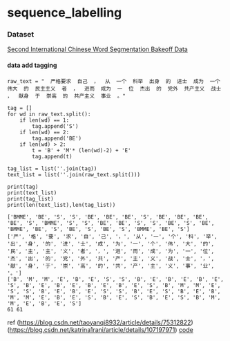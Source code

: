 # sequence_labelling


### Dataset
[Second International Chinese Word Segmentation Bakeoff Data](http://sighan.cs.uchicago.edu/bakeoff2005/)

#### data add tagging
```
raw_text = "  严格要求  自己  ，  从  一个  科举  出身  的  进士  成为  一个  伟大  的  民主主义  者  ，  进而  成为  一  位  杰出  的  党外  共产主义  战士  ，  献身  于  崇高  的  共产主义  事业  。"

tag = []
for wd in raw_text.split():
    if len(wd) == 1:
        tag.append('S')
    if len(wd) == 2:
        tag.append('BE')
    if len(wd) > 2:
        t = 'B' + 'M'* (len(wd)-2) + 'E'
        tag.append(t)

tag_list = list(''.join(tag))
text_list = list(''.join(raw_text.split()))

print(tag)
print(text_list)
print(tag_list)
print(len(text_list),len(tag_list))
```

```
['BMME', 'BE', 'S', 'S', 'BE', 'BE', 'BE', 'S', 'BE', 'BE', 'BE', 'BE', 'S', 'BMME', 'S', 'S', 'BE', 'BE', 'S', 'S', 'BE', 'S', 'BE', 'BMME', 'BE', 'S', 'BE', 'S', 'BE', 'S', 'BMME', 'BE', 'S']
['严', '格', '要', '求', '自', '己', '，', '从', '一', '个', '科', '举', '出', '身', '的', '进', '士', '成', '为', '一', '个', '伟', '大', '的', '民', '主', '主', '义', '者', '，', '进', '而', '成', '为', '一', '位', '杰', '出', '的', '党', '外', '共', '产', '主', '义', '战', '士', '，', '献', '身', '于', '崇', '高', '的', '共', '产', '主', '义', '事', '业', '。']
['B', 'M', 'M', 'E', 'B', 'E', 'S', 'S', 'B', 'E', 'B', 'E', 'B', 'E', 'S', 'B', 'E', 'B', 'E', 'B', 'E', 'B', 'E', 'S', 'B', 'M', 'M', 'E', 'S', 'S', 'B', 'E', 'B', 'E', 'S', 'S', 'B', 'E', 'S', 'B', 'E', 'B', 'M', 'M', 'E', 'B', 'E', 'S', 'B', 'E', 'S', 'B', 'E', 'S', 'B', 'M', 'M', 'E', 'B', 'E', 'S']
61 61
```




ref
(https://blog.csdn.net/taoyanqi8932/article/details/75312822)
(https://blog.csdn.net/katrina1rani/article/details/107197971) [code](https://github.com/luopeixiang/named_entity_recognition/blob/master/main.py)
